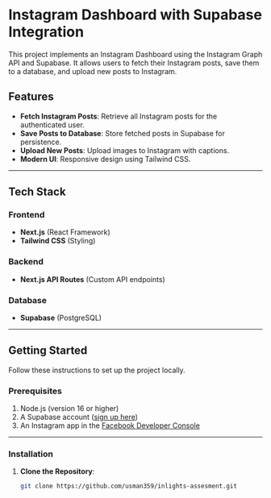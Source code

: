 # Instagram Dashboard with Supabase Integration

This project implements an Instagram Dashboard using the Instagram Graph API and Supabase. It allows users to fetch their Instagram posts, save them to a database, and upload new posts to Instagram.

## Features

- **Fetch Instagram Posts**: Retrieve all Instagram posts for the authenticated user.
- **Save Posts to Database**: Store fetched posts in Supabase for persistence.
- **Upload New Posts**: Upload images to Instagram with captions.
- **Modern UI**: Responsive design using Tailwind CSS.

---

## Tech Stack

### Frontend

- **Next.js** (React Framework)
- **Tailwind CSS** (Styling)

### Backend

- **Next.js API Routes** (Custom API endpoints)

### Database

- **Supabase** (PostgreSQL)

---

## Getting Started

Follow these instructions to set up the project locally.

### Prerequisites

1. Node.js (version 16 or higher)
2. A Supabase account ([sign up here](https://supabase.com))
3. An Instagram app in the [Facebook Developer Console](https://developers.facebook.com/)

---

### Installation

1. **Clone the Repository**:
   ```bash
   git clone https://github.com/usman359/inlights-assesment.git
   ```
